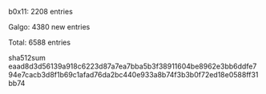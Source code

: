 b0x11: 2208 entries

Galgo: 4380 new entries

Total: 6588 entries

sha512sum eaad8d3d56139a918c6223d87a7ea7bba5b3f38911604be8962e3bb6ddfe794e7cacb3d8f1b69c1afad76da2bc440e933a8b74f3b3b0f72ed18e0588ff31bb74